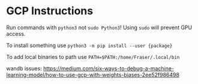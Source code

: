 
# GCP Instructions

Run commands with `python3` not `sudo Python3`!
Using `sudo` will prevent GPU access.

To install something use `python3 -m pip install --user {package}`

To add local binaries to path use `PATH=$PATH:/home/Fraser/.local/bin`

wandb issues: https://medium.com/six-ways-to-debug-a-machine-learning-model/how-to-use-gcp-with-weights-biases-2ee52f986498
